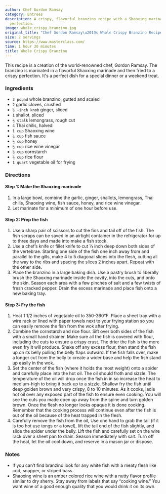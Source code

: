```yaml
---
author: Chef Gordon Ramsay
category: Entrees
description: A crispy, flavorful branzino recipe with a Shaoxing marinade, fried to
  perfection.
image: whole_crispy_branzino.jpg
original_title: "Chef Gordon Ramsay\u2019s Whole Crispy Branzino Recipe"
size: 2 servings
source: https://www.masterclass.com/
time: 1 hour 30 minutes
title: Whole Crispy Branzino
---
```


This recipe is a creation of the world-renowned chef, Gordon Ramsay. The branzino is marinated in a flavorful Shaoxing marinade and then fried to a crispy perfection. It's a perfect dish for a special dinner or a weekend treat.

### Ingredients

* `2 pound` whole branzino, gutted and scaled
* `2` garlic cloves, crushed
* `½ -inch knob` ginger, sliced
* `1` shallot, sliced
* `½ stalk` lemongrass, rough cut
* `4` Thai chilis, halved
* `1 cup` Shaoxing wine
* `¼ cup` fish sauce
* `½ cup` honey
* `½ cup` rice wine vinegar
* `½ cup` cornstarch
* `½ cup` rice flour
* `1 quart` vegetable oil for frying

### Directions

#### Step 1: Make the Shaoxing marinade

1. In a large bowl, combine the garlic, ginger, shallots, lemongrass, Thai chilis, Shaoxing wine, fish sauce, honey, and rice wine vinegar.
2. Let marinate for a minimum of one hour before use.

#### Step 2: Prep the fish

1. Use a sharp pair of scissors to cut the fins and tail off of the fish. The fish scraps can be saved in an airtight container in the refrigerator for up to three days and made into make a fish stock.
2. Use a chef’s knife or fillet knife to cut ⅓ inch deep down both sides of the vertebrae. Starting one side of the fish one inch away from and parallel to the gills, make 4 to 5 diagonal slices into the flesh, cutting all the way to the ribs and spacing the slices 2 inches apart. Repeat with the other side.
3. Place the branzino in a large baking dish. Use a pastry brush to liberally brush the Shaoxing marinade inside the cavity, into the cuts, and onto the skin. Season each area with a few pinches of salt and a few twists of fresh cracked pepper. Drain the excess marinade and place fish onto a new baking tray.

#### Step 3: Fry the fish

1. Heat 1 1/2 inches of vegetable oil to 350-360°F. Place a sheet tray with a wire rack or lined with paper towels next to your frying station so you can easily remove the fish from the wok after frying.
2. Combine the cornstarch and rice flour. Sift over both sides of the fish with a small hand strainer. Make sure all the fish is covered with flour, including the cuts to ensure a crispy crust. The drier the fish is the more even fry it will produce. Shake off any excess flour, then stand the fish up on its belly pulling the belly flaps outward. If the fish falls over, make a longer cut from the belly to create a wider base and help the fish stand up easily in the wok.
3. Set the center of the fish (where it holds the most weight) onto a spider and carefully place into the hot oil. The oil should froth and sizzle. The temperature of the oil will drop once the fish in in so increase the heat to medium-high to bring it back up to a sizzle. Shallow fry the fish until deep golden brown and very crispy, 8 to 10 minutes. As it cooks, ladle hot oil over any exposed part of the fish to ensure even cooking. You will see the cuts you made open up away from the spine and turn golden brown. Once the flesh no longer looks opaque it is done cooking. Remember that the cooking process will continue even after the fish is out of the oil because of the heat trapped in the flesh.
4. Carefully remove the fish from the oil, Use one hand to grab the tail (if it is too hot use tongs or a towel), lift the tail end of the fish slightly, and slide the spider under the belly. Lift the fish and carefully set on the wire rack over a sheet pan to drain. Season immediately with salt. Turn off the heat, let the oil cool down, and reserve in a mason jar or dispose.

### Notes

* If you can’t find branzino look for any white fish with a meaty flesh like cod, snapper, or striped bass.
* Shaoxing wine is an amber colored rice wine with a nutty flavor profile similar to dry sherry. Stay away from labels that say “cooking wine.” You want wine of a good enough quality that you would drink it on its own.